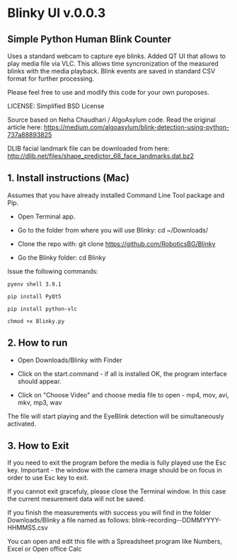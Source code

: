 # Blinky UI v.0.0.3
## Simple Python Human Blink Counter

Uses a standard webcam to capture eye blinks. 
Added QT UI that allows to play media file via VLC.
This allows time syncronization of the measured blinks with the media playback.
Blink events are saved in standard CSV format for further processing.

Please feel free to use and modify this code for your own puroposes.

LICENSE: Simplified BSD License  

Source based on Neha Chaudhari / AlgoAsylum code. Read the original article here: https://medium.com/algoasylum/blink-detection-using-python-737a88893825

DLIB facial landmark file can be downloaded from here: http://dlib.net/files/shape_predictor_68_face_landmarks.dat.bz2


## 1. Install instructions (Mac)

Assumes that you have already installed Command Line Tool package and Pip.
 
- Open Terminal app.

- Go to the folder from where you will use Blinky: cd ~/Downloads/

- Clone the repo with: git clone https://github.com/RoboticsBG/Blinky

- Go the Blinky folder: cd Blinky

Issue the following commands:

    pyenv shell 3.9.1

    pip install PyQt5

    pip install python-vlc
 
    chmod +x Blinky.py

## 2. How to run

- Open Downloads/Blinky with Finder

- Click on the start.command - if all is installed OK, the program interface should appear.

- Click on "Choose Video" and choose media file to open - mp4, mov, avi, mkv, mp3, wav

The file will start playing and the EyeBlink detection will be simultaneously activated.

## 3. How to Exit
If you need to exit the program before the media is fully played use the Esc key. Important - the window with the camera image should be on focus in order to use Esc key to exit.

If you cannot exit gracefuly, please close the Terminal window. In this case the current mesurement data will not be saved.

If you finish the measurements with success you will find in the folder Downloads/Blinky a file named as follows:
blink-recording--DDMMYYYY-HHMMSS.csv 

You can open and edit this file with a Spreadsheet program like Numbers, Excel or Open office Calc